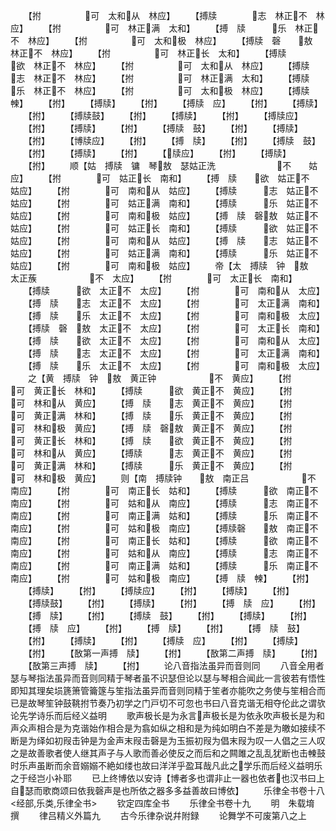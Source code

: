 <!-- { "loadSidebar": true } -->
　　【拊　　　　　可　太和从　林应】
　　【搏牍　　　　志　林正不　林应】
　　【拊　　　　　可　林正满　太和】
　　【搏　牍　　　乐　林正不　林应】
　　【拊　　　　　可　太和极　林应】
　　【搏牍　磬　　敖　林正不　林应】
　　【拊　　　　　可　林正长　太和】
　　【搏牍　　　　欲　林正不　林应】
　　【拊　　　　　可　太和从　林应】
　　【搏牍　　　　志　林正不　林应】
　　【拊　　　　　可　林正满　太和】
　　【搏牍　　　　乐　林正不　林应】
　　【拊　　　　　可　太和极　林应】
　　【搏牍朄】
　　【拊】
　　【搏牍】
　　【拊】
　　【搏牍　应】
　　【拊】
　　【搏牍】
　　【拊】
　　【搏牍鼓】
　　【拊】
　　【搏牍】
　　【拊】
　　【搏牍应】
　　【拊】
　　【搏牍】
　　【拊】
　　【搏牍　鼓】
　　【拊】
　　【搏牍】
　　【拊】
　　【博牍应】
　　【拊】
　　【搏　牍】
　　【拊】
　　【搏牍　鼓】
　　【拊】
　　【搏牍】
　　【拊】
　　【牍应】
　　【拊】
　　【搏牍】
　　【拊】
　　顺【姑　搏牍　镛　琴敖　瑟姑正洗　　　　　　　不　　姑应】
　　【拊　　　　可　姑正长　南和】
　　【搏　牍　　欲　姑正不　姑应】
　　【拊　　　　可　南和从　姑应】
　　【搏牍　　　志　姑正不　姑应】
　　【拊　　　　可　姑正满　南和】
　　【搏牍　　　乐　姑正不　姑应】
　　【拊　　　　可　南和极　姑应】
　　【搏　牍　磬敖　姑正不　姑应】
　　【拊　　　　可　姑正长　南和】
　　【搏牍　　　欲　姑正不　姑应】
　　【拊　　　　可　南和从　姑应】
　　【搏　牍　　志　姑正不　姑应】
　　【拊　　　　可　姑正满　南和】
　　【搏牍　　　乐　姑正不　姑应】
　　【拊　　　　可　南和极　姑应】
　　帝【太　搏牍　钟　敖　太正蔟　　　　　　不　太应】
　　【拊　　　　可　太正长　南和】
　　【搏牍　　　欲　太正不　太应】
　　【拊　　　　可　南和从　太应】
　　【搏　牍　　志　太正不　太应】
　　【拊　　　　可　太正满　南和】
　　【搏　牍　　乐　太正不　太应】
　　【拊　　　　可　南和极　太应】
　　【搏牍　磬　敖　太正不　太应】
　　【拊　　　　可　太正长　南和】
　　【搏　牍　　欲　太正不　太应】
　　【拊　　　　可　南和从　太应】
　　【搏　牍　　志　太正不　太应】
　　【拊　　　　可　太正满　南和】
　　【搏　牍　　乐　太正不　太应】
　　【拊　　　　可　南和极　太应】
　　之【黄　搏牍　钟　敖　黄正钟　　　　　　不　黄应】
　　【拊　　　　可　黄正长　林和】
　　【搏牍　　　欲　黄正不　黄应】
　　【拊　　　　可　林和从　黄应】
　　【搏　牍　　志　黄正不　黄应】
　　【拊　　　　可　黄正满　林和】
　　【搏　牍　　乐　黄正不　黄应】
　　【拊　　　　可　林和极　黄应】
　　【搏　牍　磬敖　黄正不　黄应】
　　【拊　　　　可　黄正长　林和】
　　【搏　牍　　欲　黄正不　黄应】
　　【拊　　　　可　林和从　黄应】
　　【搏牍　　　志　黄正不　黄应】
　　【拊　　　　可　黄正满　林和】
　　【搏牍　　　乐　黄正不　黄应】
　　【拊　　　　可　林和极　黄应】
　　则【南　搏牍钟　　敖　南正吕　　　　　　不　南应】
　　【拊　　　　可　南正长　姑和】
　　【搏牍　　　欲　南正不　南应】
　　【拊　　　　可　姑和从　南应】
　　【搏牍　　　志　南正不　南应】
　　【拊　　　　可　南正满　姑和】
　　【搏牍　　　乐　南正不　南应】
　　【拊　　　　可　姑和极　南应】
　　【搏牍磬　　敖　南正不　南应】
　　【拊　　　　可　南正长　姑和】
　　【搏牍　　　欲　南正不　南应】
　　【拊　　　　可　姑和从　南应】
　　【搏牍　　　志　南正不　南应】
　　【拊　　　　可　南正满　姑和】
　　【搏牍　　　乐　南正不　南应】
　　【拊　　　　可　姑和极　南应】
　　【搏　牍　朄】
　　【拊】
　　【搏牍】
　　【拊】
　　【搏牍应】
　　【拊】
　　【搏牍】
　　【拊】
　　【搏牍鼓】
　　【拊】
　　【搏牍】
　　【拊】
　　【搏　牍　应】
　　【拊】
　　【搏　牍】
　　【拊】
　　【搏牍　鼓】
　　【拊】
　　【搏牍】
　　【拊】
　　【搏　牍　应】
　　【拊】
　　【搏　牍】
　　【拊】
　　【搏　牍　鼓】
　　【拊】
　　【搏牍】
　　【拊】
　　【搏牍　应】
　　【拊】
　　【搏牍】
　　【拊】
　　【敔第一声搏　牍】
　　【拊】
　　【敔第二声搏　牍】
　　【拊】
　　【敔第三声搏　牍】
　　【拊】
　　论八音指法虽异而音则同
　　八音全用者瑟与琴指法虽异而音则同精于琴者虽不识瑟但论以瑟与琴相合闻此一言彼若有悟性即知其理矣埙篪箫管籥篴与笙指法虽异而音则同精于笙者亦能吹之务使与笙相合而已是故琴笙钟鼓鞉拊节奏乃初学之门戸切不可忽也书曰八音克谐无相夺伦此之谓欤论先学诗乐而后经义益明
　　歌声极长是为永言声极长是为依永吹声极长是为和声众声相合是为克谐始作相合是为翕如纵之相和是为纯如明白不差是为皦如接续不断是为绎如初叚击钟是为金声末叚击磬是为玉振初叚为倡末叚为叹一人倡之三人叹之是故善歌者使人继其声子与人歌而善必使反之而后和之闗雎之乱乱犹断也击朄鼓时乐声虽断而余音嫋嫋不絶如缕也故曰洋洋乎盈耳哉凡此之学乐而后经义益明乐之于经岂小补耶
　　已上终博依以安诗【博者多也谓非止一器也依者也汉书曰上自瑟而歌商颂曰依我磬声是也所依之器多多益善故曰博依】
　　乐律全书卷十八
<经部,乐类,乐律全书>
　　钦定四库全书
　　乐律全书卷十九
　　明　朱载堉　撰
　　律吕精义外篇九
　　古今乐律杂说幷附録
　　论舞学不可废第八之上
